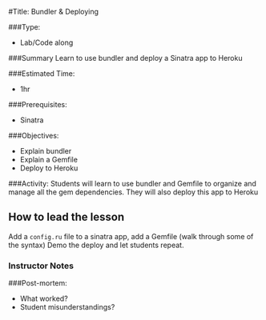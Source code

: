 #Title: Bundler & Deploying

###Type:
- Lab/Code along

###Summary
Learn to use bundler and deploy a Sinatra app to Heroku

###Estimated Time:
- 1hr

###Prerequisites:
- Sinatra

###Objectives:
- Explain bundler
- Explain a Gemfile
- Deploy to Heroku

###Activity:
Students will learn to use bundler and Gemfile to organize and manage all the gem dependencies.  They will also deploy this app to Heroku

## How to lead the lesson
Add a `config.ru` file to a sinatra app, add a Gemfile (walk through some of the syntax)
Demo the deploy and let students repeat.

### Instructor Notes

###Post-mortem:
- What worked?
- Student misunderstandings?